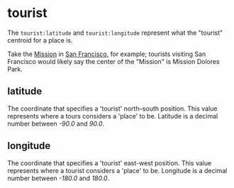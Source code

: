 # tourist

The `tourist:latitude` and `tourist:longitude` represent what the "tourist" centroid for a place is.

Take the [Mission](https://whosonfirst.mapzen.com/spelunker/id/1108830809/) in [San Francisco](https://whosonfirst.mapzen.com/spelunker/id/85922583/), for example; tourists visiting San Francisco would likely say the center of the "Mission" is Mission Dolores Park.

## latitude
The coordinate that specifies a 'tourist' north–south position. This value represents where a tours considers a 'place' to be. Latitude is a decimal number between _-90.0_ and _90.0_.

## longitude
The coordinate that specifies a 'tourist' east-west position. This value represents where a tourist considers a 'place' to be. Longitude is a decimal number between _-180.0_ and _180.0_.
